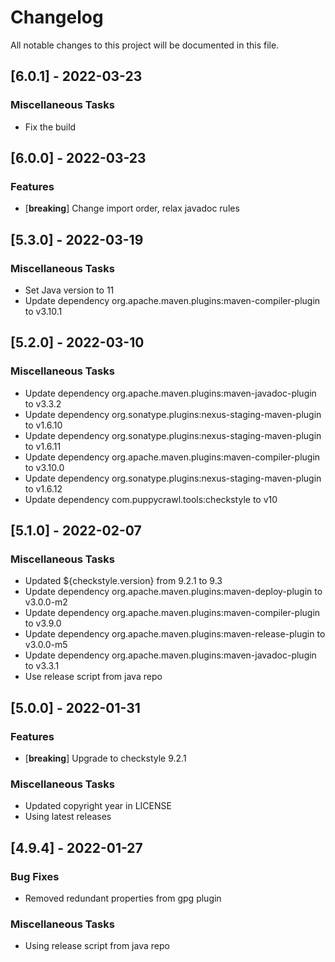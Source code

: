 # Changelog
All notable changes to this project will be documented in this file.

## [6.0.1] - 2022-03-23

### Miscellaneous Tasks

- Fix the build

## [6.0.0] - 2022-03-23

### Features

- [**breaking**] Change import order, relax javadoc rules

## [5.3.0] - 2022-03-19

### Miscellaneous Tasks

- Set Java version to 11
- Update dependency org.apache.maven.plugins:maven-compiler-plugin to v3.10.1

## [5.2.0] - 2022-03-10

### Miscellaneous Tasks

- Update dependency org.apache.maven.plugins:maven-javadoc-plugin to v3.3.2
- Update dependency org.sonatype.plugins:nexus-staging-maven-plugin to v1.6.10
- Update dependency org.sonatype.plugins:nexus-staging-maven-plugin to v1.6.11
- Update dependency org.apache.maven.plugins:maven-compiler-plugin to v3.10.0
- Update dependency org.sonatype.plugins:nexus-staging-maven-plugin to v1.6.12
- Update dependency com.puppycrawl.tools:checkstyle to v10

## [5.1.0] - 2022-02-07

### Miscellaneous Tasks

- Updated ${checkstyle.version} from 9.2.1 to 9.3
- Update dependency org.apache.maven.plugins:maven-deploy-plugin to v3.0.0-m2
- Update dependency org.apache.maven.plugins:maven-compiler-plugin to v3.9.0
- Update dependency org.apache.maven.plugins:maven-release-plugin to v3.0.0-m5
- Update dependency org.apache.maven.plugins:maven-javadoc-plugin to v3.3.1
- Use release script from java repo

## [5.0.0] - 2022-01-31

### Features

- [**breaking**] Upgrade to checkstyle 9.2.1

### Miscellaneous Tasks

- Updated copyright year in LICENSE
- Using latest releases

## [4.9.4] - 2022-01-27

### Bug Fixes

- Removed redundant properties from gpg plugin

### Miscellaneous Tasks

- Using release script from java repo

<!-- generated by git-cliff -->
